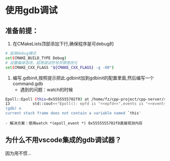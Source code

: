 # 使用gdb调试

## 准备前提：
1. 在CMakeLists顶部添加下行,确保程序是可debug的
~~~ sh
# 启用debug模式
set(CMAKE_BUILD_TYPE Debug)
# 设置编译选项，启用调试符号并禁用优化
set(CMAKE_CXX_FLAGS "${CMAKE_CXX_FLAGS} -g -O0")
~~~
1. 编写.gdbinit,按照提示把此.gdbinit加到gdbinit的配置里面,然后编写一个command.gdb
    - 遇到的问题：watch的时候
~~~ sh
Epoll::Epoll (this=0x5555555702f0) at /home/fz/cpp-project/cpp-server/src/util/epoll.cpp:13
13          std::cout<<"Epoll(): epfd is "<<epfd<<",events is "<<events<<std::endl;
(gdb) n
current stack frame does not contain a variable named `this'
~~~
    - 解决方案：使用watch *(epoll_event *) 0x5555555702f8直接观测内存


## 为什么不用vscode集成的gdb调试器？
因为用不惯...
